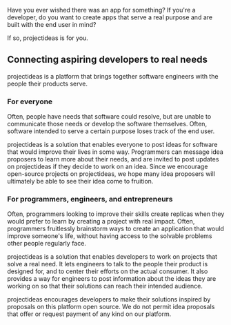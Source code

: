 Have you ever wished there was an app for something? If you're a developer, do you want to create apps that serve a real purpose and are built with the end user in mind? 

If so, projectideas is for you.

## Connecting aspiring developers to real needs
projectideas is a platform that brings together software engineers with the people their products serve.

### For everyone
Often, people have needs that software could resolve, but are unable to communicate those needs or develop the software themselves. Often, software intended to serve a certain purpose loses track of the end user.

projectideas is a solution that enables everyone to post ideas for software that would improve their lives in some way. Programmers can message idea proposers to learn more about their needs, and are invited to post updates on projectideas if they decide to work on an idea. Since we encourage open-source projects on projectideas, we hope many idea proposers will ultimately be able to see their idea come to fruition.

### For programmers, engineers, and entrepreneurs
Often, programmers looking to improve their skills create replicas when they would prefer to learn by creating a project with real impact. Often, programmers fruitlessly brainstorm ways to create an application that would improve someone's life, without having access to the solvable problems other people regularly face.

projectideas is a solution that enables developers to work on projects that solve a real need. It lets engineers to talk to the people their product is designed for, and to center their efforts on the actual consumer. It also provides a way for engineers to post information about the ideas they are working on so that their solutions can reach their intended audience.



projectideas encourages developers to make their solutions inspired by proposals on this platform open source. We do not permit idea proposals that offer or request payment of any kind on our platform.
